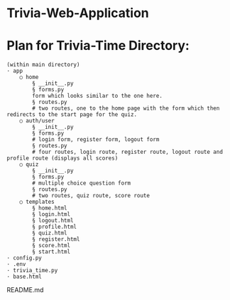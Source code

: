 # Trivia-Web-Application

# Plan for Trivia-Time Directory: 
	(within main directory)
	· app
		○ home 
			§ __init__.py
			§ forms.py 
			form which looks similar to the one here.
			§ routes.py
			# two routes, one to the home page with the form which then redirects to the start page for the quiz.
		○ auth/user
			§ __init__.py
			§ forms.py
			# login form, register form, logout form
			§ routes.py
			# four routes, login route, register route, logout route and profile route (displays all scores)
		○ quiz
			§ __init__.py
			§ forms.py
			# multiple choice question form
			§ routes.py
			# two routes, quiz route, score route 
		○ templates
			§ home.html
			§ login.html
			§ logout.html
			§ profile.html
			§ quiz.html
			§ register.html
			§ score.html
			§ start.html
	· config.py
	· .env
	· trivia_time.py
	· base.html
README.md 
